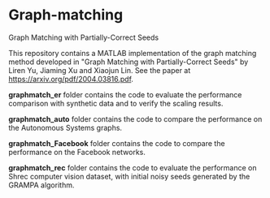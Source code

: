 # Graph-matching
Graph Matching with Partially-Correct Seeds

This repository contains a MATLAB implementation of the graph matching method developed in "Graph Matching with Partially-Correct Seeds" by Liren Yu, Jiaming Xu and Xiaojun Lin. See the paper at https://arxiv.org/pdf/2004.03816.pdf.

**graphmatch_er** folder contains the code to evaluate the performance comparison with synthetic data and to verify the scaling  results.

**graphmatch_auto** folder contains the code to compare the performance on the Autonomous Systems graphs. 

**graphmatch_Facebook** folder contains the code to compare the performance on the Facebook networks. 

**graphmatch_rec** folder contains the code to evaluate the performance on Shrec computer vision dataset, with initial noisy seeds generated by the GRAMPA algorithm.



